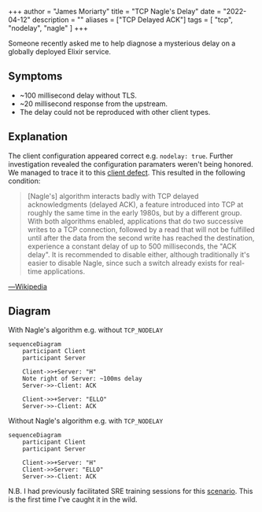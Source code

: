 +++
author = "James Moriarty"
title = "TCP Nagle's Delay"
date = "2022-04-12"
description = ""
aliases = ["TCP Delayed ACK"]
tags = [
  "tcp",
  "nodelay",
  "nagle"
]
+++

Someone recently asked me to help diagnose a mysterious delay on a globally deployed Elixir service.

## Symptoms

* ~100 millisecond delay without TLS.
* ~20 millisecond response from the upstream.
* The delay could not be reproduced with other client types.

## Explanation

The client configuration appeared correct e.g. `nodelay: true`. Further investigation revealed the configuration paramaters weren't being honored. We managed to trace it to this [client defect](https://github.com/elixir-grpc/grpc/issues/176). This resulted in the following condition:

> [Nagle's] algorithm interacts badly with TCP delayed acknowledgments (delayed ACK), a feature introduced into TCP at roughly the same time in the early 1980s, but by a different group. With both algorithms enabled, applications that do two successive writes to a TCP connection, followed by a read that will not be fulfilled until after the data from the second write has reached the destination, experience a constant delay of up to 500 milliseconds, the "ACK delay". It is recommended to disable either, although traditionally it's easier to disable Nagle, since such a switch already exists for real-time applications.

[―Wikipedia](https://en.wikipedia.org/wiki/Nagle%27s_algorithm)

## Diagram

With Nagle's algorithm e.g. without `TCP_NODELAY`

```mermaid
sequenceDiagram
    participant Client
    participant Server

    Client->>+Server: "H"
    Note right of Server: ~100ms delay
    Server->>-Client: ACK
    
    Client->>+Server: "ELLO"
    Server->>-Client: ACK
```

Without Nagle's algorithm e.g. with `TCP_NODELAY`

```mermaid
sequenceDiagram
    participant Client
    participant Server

    Client->>+Server: "H"
    Client->>Server: "ELLO"
    Server->>-Client: ACK
```

N.B. I had previously facilitated SRE training sessions for this [scenario](https://github.com/jvns/twine-stories/blob/main/50ms-request.twee#L2). This is the first time I've caught it in the wild.
